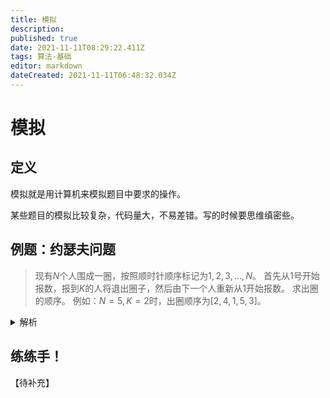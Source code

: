 ```yaml
---
title: 模拟
description: 
published: true
date: 2021-11-11T08:29:22.411Z
tags: 算法-基础
editor: markdown
dateCreated: 2021-11-11T06:48:32.034Z
---
```


# 模拟

## 定义

模拟就是用计算机来模拟题目中要求的操作。

某些题目的模拟比较复杂，代码量大，不易差错。写的时候要思维缜密些。

## 例题：约瑟夫问题

> 现有$N$个人围成一圈，按照顺时针顺序标记为$1,2,3,\dots,N$。
> 首先从$1$号开始报数，报到$K$的人将退出圈子，然后由下一个人重新从$1$开始报数。
> 求出圈的顺序。
> 例如：$N = 5,K = 2$时，出圈顺序为$[2,4,1,5,3]$。

<details>
<summary>解析</summary>
  
  ### 分析
  
  按照题目描述模拟游戏即可。
  
  ### 代码
  
  ```cpp
#include <iostream>

using namespace std;

#define MAXN 1000

bool isOut[MAXN];

int main()
{
	int n, k;
	cin >> n >> k;
	//pos为当前准备报数的人
	int pos = 0;
	for (int i = 0; i < n; i++)
	{
		//number为已叫过的号数
		int number = 0;
		while(1)
		{
			//按顺序枚举位置
			pos++;
			//如果到达了末尾则返回第一个人（围成一圈）
			if (pos > n) pos = 1;
			//如果玩家还没退出圈子则报数
			if (isOut[pos] == false) number++;
			//达到K则退出圈子 输出并标记
			if(number == k)
			{
				cout << pos << ' ';
				isOut[pos] = true;
				break;
			}
		}
	}
	return 0;
}
  ```
</details>
  
## 练练手！

【待补充】